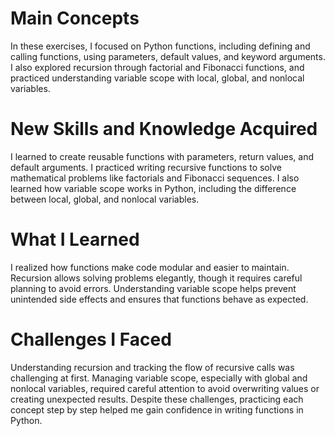 # Main Concepts
In these exercises, I focused on Python functions, including defining and calling functions, using parameters, default values, and keyword arguments. I also explored recursion through factorial and Fibonacci functions, and practiced understanding variable scope with local, global, and nonlocal variables.

# New Skills and Knowledge Acquired
I learned to create reusable functions with parameters, return values, and default arguments. I practiced writing recursive functions to solve mathematical problems like factorials and Fibonacci sequences. I also learned how variable scope works in Python, including the difference between local, global, and nonlocal variables.

# What I Learned
I realized how functions make code modular and easier to maintain. Recursion allows solving problems elegantly, though it requires careful planning to avoid errors. Understanding variable scope helps prevent unintended side effects and ensures that functions behave as expected.

# Challenges I Faced
Understanding recursion and tracking the flow of recursive calls was challenging at first. Managing variable scope, especially with global and nonlocal variables, required careful attention to avoid overwriting values or creating unexpected results. Despite these challenges, practicing each concept step by step helped me gain confidence in writing functions in Python.